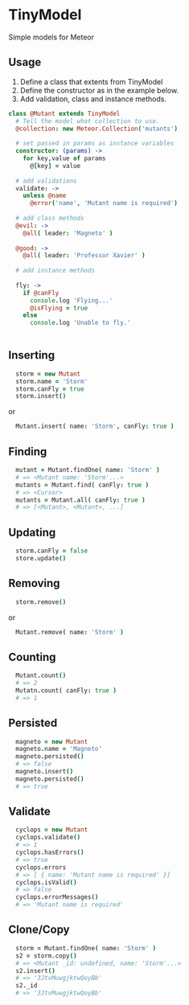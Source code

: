 TinyModel
=========

Simple models for Meteor

## Usage

1. Define a class that extents from TinyModel
2. Define the constructor as in the example below.
3. Add validation, class and instance methods.

```coffee
class @Mutant extends TinyModel
  # Tell the model what collection to use.
  @collection: new Meteor.Collection('mutants')
  
  # set passed in params as instance variables
  constructor: (params) ->
    for key,value of params
      @[key] = value
  
  # add validations
  validate: ->
    unless @name
      @error('name', 'Mutant name is required')
      
  # add class methods
  @evil: ->
    @all( leader: 'Magneto' )
    
  @good: ->
    @all( leader: 'Professor Xavier' )
    
  # add instance methods
  
  fly: ->
    if @canFly
      console.log 'Flying...'
      @isFlying = true
    else
      console.log 'Unable to fly.'
  
```

## Inserting

```coffee
  storm = new Mutant
  storm.name = 'Storm'
  storm.canFly = true
  storm.insert()
```

or

```coffee
  Mutant.insert( name: 'Storm', canFly: true )
```

## Finding

```coffee
  mutant = Mutant.findOne( name: 'Storm' )
  # => <Mutant name: 'Storm'...>
  mutants = Mutant.find( canFly: true )
  # => <Cursor>
  mutants = Mutant.all( canFly: true )
  # => [<Mutant>, <Mutant>, ...]
```

## Updating

```coffee
  storm.canFly = false
  store.update()
```

## Removing

```coffee
  storm.remove()
```
or

```coffee
  Mutant.remove( name: 'Storm' )
```

## Counting

```coffee
  Mutant.count()
  # => 2
  Mutatn.count( canFly: true )
  # => 1
```

## Persisted

```coffee
  magneto = new Mutant
  magneto.name = 'Magneto'
  magneto.persisted()
  # => false
  magneto.insert()
  magneto.persisted()
  # => true
```

## Validate

```coffee
  cyclops = new Mutant
  cyclops.validate()
  # => 1
  cyclops.hasErrors()
  # => true
  cyclops.errors
  # => [ { name: 'Mutant name is required' }]
  cyclops.isValid()
  # => false
  cyclops.errorMessages()
  # => 'Mutant name is required'
```

## Clone/Copy

```coffee
  storm = Mutant.findOne( name: 'Storm' )
  s2 = storm.copy()
  # => <Mutant _id: undefined, name: 'Storm'...>
  s2.insert()
  # => '3JtvMuwgjktwQoyBb'
  s2._id
  # => '3JtvMuwgjktwQoyBb'
```

    